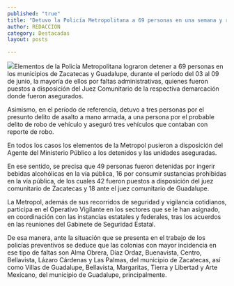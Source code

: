 ```yaml
---
published: "true"
title: "Detuvo la Policía Metropolitana a 69 personas en una semana y recuperó a tres vehículos con reporte de robo "
author: REDACCION
category: Destacadas
layout: posts

---
```


![](http://i.imgur.com/kEi6TNam.jpg)Elementos de la Policía Metropolitana lograron detener a 69 personas en los municipios de Zacatecas y Guadalupe, durante el período del 03 al 09 de junio, la mayoría de ellos por faltas administrativas, quienes fueron puestos a disposición del Juez Comunitario de la respectiva demarcación donde fueron asegurados.

Asimismo, en el período de referencia, detuvo a tres personas por el presunto delito de asalto a mano armada, a una persona por el probable delito de robo de vehículo y aseguró tres vehículos que contaban con reporte de robo. 

En todos los casos los elementos de la Metropol pusieron a disposición del Agente del Ministerio Público a los detenidos y las unidades aseguradas.

En ese sentido, se precisa que 49 personas fueron detenidas por ingerir bebidas alcohólicas en la vía pública, 16 por consumir sustancias prohibidas en la vía pública, de los cuales 42 fueron puestos a disposición del juez comunitario de Zacatecas y 18 ante el juez comunitario de Guadalupe.

La Metropol, además de sus recorridos de seguridad y vigilancia cotidianos, participa en el Operativo Vigilante en los sectores que se le han asignado, en coordinación con las instancias estatales y federales, tras los acuerdos en las reuniones del Gabinete de Seguridad Estatal.

De esa manera, ante la situación que se presenta en el trabajo de los policías preventivos se deduce que las colonias con mayor incidencia en ese tipo de faltas son Alma Obrera, Díaz Ordaz, Buenavista, Centro, Bellavista, Lázaro Cárdenas y Las Palmas, del municipio de Zacatecas, así como Villas de Guadalupe, Bellavista, Margaritas, Tierra y Libertad y Arte Mexicano, del municipio de Guadalupe, principalmente.
